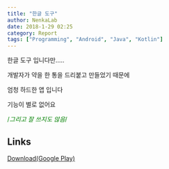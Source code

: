 ```yaml
---
title: "한글 도구"
author: NenkaLab
date: 2018-1-29 02:25
category: Report
tags: ["Programming", "Android", "Java", "Kotlin"]
---
```


한글 도구 입니다만.....

개발자가 약을 한 통을 드리붙고 만들었기 때문에

엄청 하드한 앱 입니다

기능이 별로 없어요

<font color="green">/*그리고 잘 쓰지도 않음*/</font>

## Links

[Download(Google Play)](https://play.google.com/store/apps/details?id=com.nenkalab.hangul.manager)<br>

